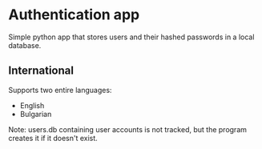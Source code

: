 # Authentication app
Simple python app that stores users and their hashed passwords in a local database.

## International
Supports two entire languages:
  - English
  - Bulgarian

Note: users.db containing user accounts is not tracked, but the program creates it if it doesn't exist.
